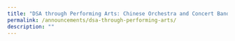```yaml
---
title: "DSA through Performing Arts: Chinese Orchestra and Concert Band"
permalink: /announcements/dsa-through-performing-arts/
description: ""
---
```

